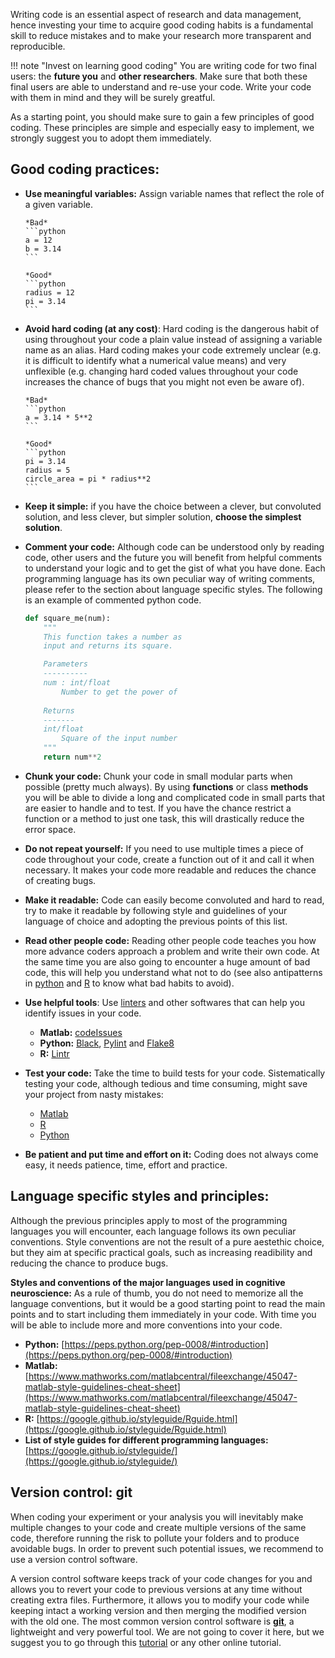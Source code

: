 
Writing code is an essential aspect of research and data management, hence investing your time to acquire good coding habits is a fundamental skill to reduce mistakes and to make your research more transparent and reproducible.

!!! note "Invest on learning good coding"
    You are writing code for two final users: the **future you** and **other researchers**. Make sure that both these final users are able to understand and re-use your code. Write your code with them in mind and they will be surely greatful.


As a starting point, you should make sure to gain a few principles of good coding. These principles are simple and especially easy to implement, we strongly suggest you to adopt them immediately.

## Good coding practices:

- **Use meaningful variables:** Assign variable names that reflect the role of a given variable. 

      *Bad*
      ```python
      a = 12
      b = 3.14
      ```

      *Good*
      ```python
      radius = 12
      pi = 3.14
      ```
      
- **Avoid hard coding (at any cost)**: Hard coding is the dangerous habit of using throughout your code a plain value instead of assigning a variable name as an alias.</b>  Hard coding makes your code extremely unclear (e.g. it is difficult to identify what a numerical value means) and very unflexible (e.g. changing hard coded values throughout your code increases the chance of bugs that you might not even be aware of).

      *Bad*
      ```python
      a = 3.14 * 5**2
      ```

      *Good*
      ```python
      pi = 3.14
      radius = 5
      circle_area = pi * radius**2
      ```

- **Keep it simple:** if you have the choice between a clever, but convoluted solution, and less clever, but simpler solution, **choose the simplest solution**.

- **Comment your code:** Although code can be understood only by reading code, other users and the future you will benefit from helpful comments to understand your logic and to get the gist of what you have done. Each programming language has its own peculiar way of writing comments, please refer to the section about language specific styles. The following is an example of commented python code.

    ```python
    def square_me(num): 
        """
        This function takes a number as 
        input and returns its square.

        Parameters
        ----------
        num : int/float
            Number to get the power of
        
        Returns
        -------
        int/float
            Square of the input number
        """
        return num**2

    ```

- **Chunk your code:** Chunk your code in small modular parts when possible (pretty much always). By using **functions** or class **methods** you will be able to divide a long and complicated code in small parts that are easier to handle and to test. If you have the chance restrict a function or a method to just one task, this will drastically reduce the error space.

- **Do not repeat yourself:** If you need to use multiple times a piece of code throughout your code, create a function out of it and call it when necessary. It makes your code more readable and reduces the chance of creating bugs.

- **Make it readable:** Code can easily become convoluted and hard to read, try to make it readable by following style and guidelines of your language of choice and adopting the previous points of this list.

- **Read other people code:** Reading other people code teaches you how more advance coders approach a problem and write their own code. At the same time you are also going to encounter a huge amount of bad code, this will help you understand what not to do (see also antipatterns in [python](https://docs.quantifiedcode.com/python-anti-patterns/) and [R](https://www.burns-stat.com/pages/Tutor/R_inferno.pdf) to know what bad habits to avoid). 

- **Use helpful tools**: Use [linters](https://en.wikipedia.org/wiki/Lint_(software)) and other softwares that can help you identify issues in your code. 
    - **Matlab:** [codeIssues](https://www.mathworks.com/help/matlab/ref/codeissues.html)
    - **Python:** [Black](https://black.readthedocs.io/en/stable/), [Pylint](https://pylint.readthedocs.io/en/latest/) and [Flake8](https://flake8.pycqa.org/en/latest/)
    - **R:** [Lintr](https://lintr.r-lib.org/)

- **Test your code:** Take the time to build tests for your code. Sistematically testing your code, although tedious and time consuming, might save your project from nasty mistakes:
    - [Matlab](https://www.mathworks.com/help/matlab/matlab-unit-test-framework.html)
    - [R](https://r-pkgs.org/testing-basics.html)
    - [Python](https://docs.python-guide.org/writing/tests/)
  
- **Be patient and put time and effort on it:** Coding does not always come easy, it needs patience, time, effort and practice.

## Language specific styles and principles:

Although the previous principles apply to most of the programming languages you will encounter, each language follows its own peculiar conventions.
Style conventions are not the result of a pure aestethic choice, but they aim at specific practical goals, such as increasing readibility and reducing the chance to produce bugs. 

**Styles and conventions of the major languages used in cognitive neuroscience:**
As a rule of thumb, you do not need to memorize all the language conventions, but it would be a good starting point to read the main points and to start including them immediately in your code. With time you will be able to include more and more conventions into your code.

- **Python:** [https://peps.python.org/pep-0008/#introduction](https://peps.python.org/pep-0008/#introduction)
- **Matlab:** [https://www.mathworks.com/matlabcentral/fileexchange/45047-matlab-style-guidelines-cheat-sheet](https://www.mathworks.com/matlabcentral/fileexchange/45047-matlab-style-guidelines-cheat-sheet)
- **R:** [https://google.github.io/styleguide/Rguide.html](https://google.github.io/styleguide/Rguide.html)
- **List of style guides for different programming languages:** [https://google.github.io/styleguide/](https://google.github.io/styleguide/)

## Version control: git

When coding your experiment or your analysis you will inevitably make multiple changes to your code and create multiple versions of the same code, therefore running the risk to pollute your folders and to produce avoidable bugs.
In order to prevent such potential issues, we recommend to use a version control software.</b> 

A version control software keeps track of your code changes for you and allows you to revert your code to previous versions at any time without creating extra files. Furthermore, it allows you to modify your code while keeping intact a working version and then merging the modified version with the old one.
The most common version control software is [**git**](https://git-scm.com/), a lightweight and very powerful tool. We are not going to cover it here, but we suggest you to go through this [tutorial](https://book.the-turing-way.org/reproducible-research/vcs/vcs-git-general) or any other online tutorial.

